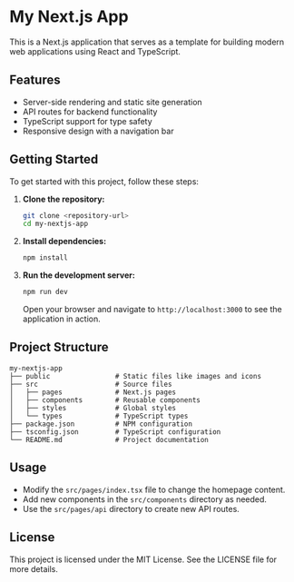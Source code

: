 # My Next.js App

This is a Next.js application that serves as a template for building modern web applications using React and TypeScript.

## Features

- Server-side rendering and static site generation
- API routes for backend functionality
- TypeScript support for type safety
- Responsive design with a navigation bar

## Getting Started

To get started with this project, follow these steps:

1. **Clone the repository:**

   ```bash
   git clone <repository-url>
   cd my-nextjs-app
   ```

2. **Install dependencies:**

   ```bash
   npm install
   ```

3. **Run the development server:**

   ```bash
   npm run dev
   ```

   Open your browser and navigate to `http://localhost:3000` to see the application in action.

## Project Structure

```
my-nextjs-app
├── public                # Static files like images and icons
├── src                   # Source files
│   ├── pages             # Next.js pages
│   ├── components        # Reusable components
│   ├── styles            # Global styles
│   └── types             # TypeScript types
├── package.json          # NPM configuration
├── tsconfig.json         # TypeScript configuration
└── README.md             # Project documentation
```

## Usage

- Modify the `src/pages/index.tsx` file to change the homepage content.
- Add new components in the `src/components` directory as needed.
- Use the `src/pages/api` directory to create new API routes.

## License

This project is licensed under the MIT License. See the LICENSE file for more details.